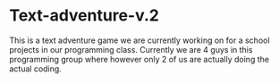 # Text-adventure-v.2

This is a text adventure game we are currently working on for a school projects in our programming class. Currently we are 4 guys in this programming group where however only 2 of us are actually doing the actual coding.

